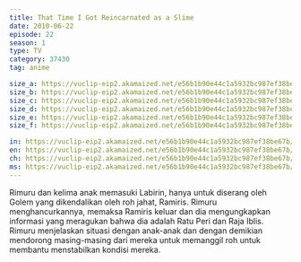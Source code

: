 ```yaml
---
title: That Time I Got Reincarnated as a Slime
date: 2010-06-22
episode: 22
season: 1
type: TV
category: 37430
tag: anime

size_a: https://vuclip-eip2.akamaized.net/e56b1b90e44c1a5932bc987ef38be67b/vp63207_V20210323042745/hlsc_e2931_2.m3u8
size_b: https://vuclip-eip2.akamaized.net/e56b1b90e44c1a5932bc987ef38be67b/vp63207_V20210323042745/hlsc_e2931_3.m3u8
size_c: https://vuclip-eip2.akamaized.net/e56b1b90e44c1a5932bc987ef38be67b/vp63207_V20210323042745/hlsc_e2931_4.m3u8
size_d: https://vuclip-eip2.akamaized.net/e56b1b90e44c1a5932bc987ef38be67b/vp63207_V20210323042745/hlsc_e2931_5.m3u8
size_e: https://vuclip-eip2.akamaized.net/e56b1b90e44c1a5932bc987ef38be67b/vp63207_V20210323042745/hlsc_e2931_6.m3u8
size_f: https://vuclip-eip2.akamaized.net/e56b1b90e44c1a5932bc987ef38be67b/vp63207_V20210323042745/hlsc_e2931_7.m3u8

in: https://vuclip-eip2.akamaized.net/e56b1b90e44c1a5932bc987ef38be67b/id.vtt
en: https://vuclip-eip2.akamaized.net/e56b1b90e44c1a5932bc987ef38be67b/en.vtt
ch: https://vuclip-eip2.akamaized.net/e56b1b90e44c1a5932bc987ef38be67b/zh-TW.vtt
ms: https://vuclip-eip2.akamaized.net/e56b1b90e44c1a5932bc987ef38be67b/ms.vtt
---
```

Rimuru dan kelima anak memasuki Labirin, hanya untuk diserang oleh Golem yang dikendalikan oleh roh jahat, Ramiris. Rimuru menghancurkannya, memaksa Ramiris keluar dan dia mengungkapkan informasi yang meragukan bahwa dia adalah Ratu Peri dan Raja Iblis. Rimuru menjelaskan situasi dengan anak-anak dan dengan demikian mendorong masing-masing dari mereka untuk memanggil roh untuk membantu menstabilkan kondisi mereka.